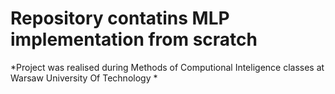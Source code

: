 # Repository contatins MLP implementation from scratch

*Project was realised during Methods of Computional Inteligence classes at Warsaw University Of Technology *
